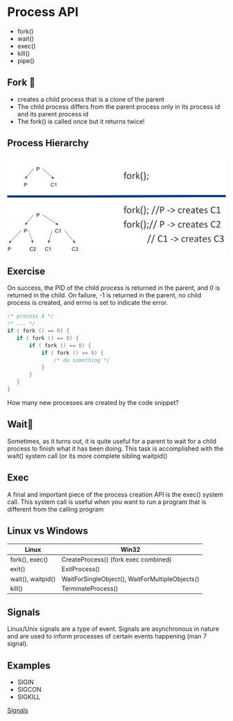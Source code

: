 # Process API

- fork()
- wait()
- exec()
- kill()
- pipe()

## Fork 🍴

- creates a child process that is a clone of the parent
- The child process differs from the parent process only in its process id and its parent process id
- The fork() is called once but it returns twice!

## Process Hierarchy

![process hierarchy](images/process-hierarchy.png)

## Exercise

On success, the PID of the child process is returned in the parent, and
0 is returned in the child. On failure, -1 is returned in the parent, no
child process is created, and errno is set to indicate the error.

```c
/* process A */
/* ... */
if ( fork () == 0) {
   if ( fork () == 0) {
       if ( fork () == 0) {
           if ( fork () == 0) {
               /* do something */
           }
       }
   }
}
```

How many new processes are created by the code snippet?

## Wait🚏

Sometimes, as it turns out, it is quite useful for a parent to wait for
a child process to finish what it has been doing. This task is
accomplished with the wait() system call (or its more complete sibling
waitpid()

## Exec

A final and important piece of the process creation API is the exec()
system call. This system call is useful when you want to run a program
that is different from the calling program

## Linux vs Windows

| Linux             | Win32                                           |
|-------------------|-------------------------------------------------|
| fork(), exec()    | CreateProcess() (fork exec combined)            |
| exit()            | ExitProcess()                                   |
| wait(), waitpid() | WaitForSingleObject(), WaitForMultipleObjects() |
| kill()            | TerminateProcess()                              |

## Signals

Linux/Unix signals are a type of event. Signals are asynchronous in
nature and are used to inform processes of certain events happening (man
7 signal).

## Examples

- SIGIN
- SIGCON
- SIGKILL

[Signals](https://man7.org/linux/man-pages/man7/signal.7.html)
